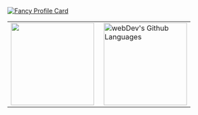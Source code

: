 [![Fancy Profile Card](https://fancy-readme-stats.vercel.app/api?username=Bre4dGC&theme=dark&footer=&show_icons=true&title=Brx4D&description=Stoic-Coder&include_all_commits=true&show_icons=true)](https://github.com/maximjsx/fancy-readme-stats)

<table>
  <tr>
    <td>
     <img height="188px" align="Left" src="http://github-profile-summary-cards.vercel.app/api/cards/profile-details?username=Bre4dGC&theme=github_dark"/>
    </td>
    <td>
      <img height="188px" align="right" alt="webDev's Github Languages" src="http://github-profile-summary-cards.vercel.app/api/cards/repos-per-language?username=Bre4dGC&theme=github_dark&exclude={exclude}" />
    </td>
  </tr>
</table>
